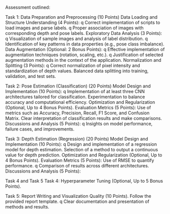 Assessment outlined:


Task 1: Data Preparation and Preprocessing (10 Points)
Data Loading and Structure Understanding (4 Points): q Correct implementation of scripts to load images and parse labels. q Proper association of images with corresponding depth and pose labels.
Exploratory Data Analysis (3 Points): q Visualization of sample images and analysis of label distribution. q Identification of key patterns in data properties (e.g., pose class imbalance).
Data Augmentation (Optional: 2 Bonus Points): q Effective implementation of augmentation techniques (rotation, scaling, etc.). q Justification of selected augmentation methods in the context of the application.
Normalization and Splitting (3 Points): q Correct normalization of pixel intensity and standardization of depth values. 
Balanced data splitting into training, validation, and test sets.


Task 2: Pose Estimation (Classification) (20 Points)
Model Design and Implementation (10 Points): q Implementation of at least three CNN architectures tailored for classification. 
Experimentation to balance accuracy and computational efficiency.
Optimization and Regularization (Optional, Up to 4 Bonus Points). 
Evaluation Metrics (5 Points):
Use of metrics such as Accuracy, Precision, Recall, F1 Score, and Confusion Matrix. 
Clear interpretation of classification results and make comparisons.
Discussions and Analysis (5 Points): q Insights on model performance, failure cases, and improvements.


Task 3: Depth Estimation (Regression) (20 Points)
Model Design and Implementation (10 Points): q Design and implementation of a regression model for depth estimation. 
Selection of a method to output a continuous value for depth prediction.
Optimization and Regularization (Optional, Up to 4 Bonus Points). 
Evaluation Metrics (5 Points):
Use of RMSE to quantify performance. q Comparison of results across different architectures.
Discussions and Analysis (5 Points):



Task 4 and Task 5
Task 4: Hyperparameter Tuning (Optional, Up to 5 Bonus Points). 

Task 5: Report Writing and Visualization Quality (10 Points).
Follow the provided report template. q Clear documentation and presentation of methods and results.


